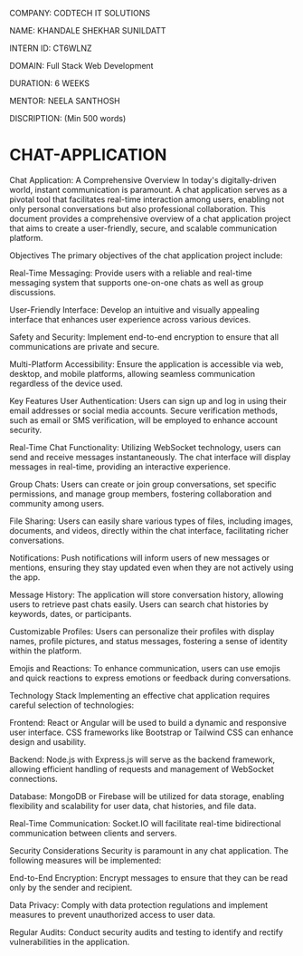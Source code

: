 COMPANY: CODTECH IT SOLUTIONS

NAME: KHANDALE SHEKHAR SUNILDATT

INTERN ID: CT6WLNZ

DOMAIN: Full Stack Web Development

DURATION: 6 WEEKS

MENTOR: NEELA SANTHOSH

DISCRIPTION: (Min 500 words)



# CHAT-APPLICATION

Chat Application: A Comprehensive Overview
In today's digitally-driven world, instant communication is paramount. A chat application serves as a pivotal tool that facilitates real-time interaction among users, enabling not only personal conversations but also professional collaboration. This document provides a comprehensive overview of a chat application project that aims to create a user-friendly, secure, and scalable communication platform.

Objectives
The primary objectives of the chat application project include:

Real-Time Messaging: Provide users with a reliable and real-time messaging system that supports one-on-one chats as well as group discussions.

User-Friendly Interface: Develop an intuitive and visually appealing interface that enhances user experience across various devices.

Safety and Security: Implement end-to-end encryption to ensure that all communications are private and secure.

Multi-Platform Accessibility: Ensure the application is accessible via web, desktop, and mobile platforms, allowing seamless communication regardless of the device used.

Key Features
User Authentication: Users can sign up and log in using their email addresses or social media accounts. Secure verification methods, such as email or SMS verification, will be employed to enhance account security.

Real-Time Chat Functionality: Utilizing WebSocket technology, users can send and receive messages instantaneously. The chat interface will display messages in real-time, providing an interactive experience.

Group Chats: Users can create or join group conversations, set specific permissions, and manage group members, fostering collaboration and community among users.

File Sharing: Users can easily share various types of files, including images, documents, and videos, directly within the chat interface, facilitating richer conversations.

Notifications: Push notifications will inform users of new messages or mentions, ensuring they stay updated even when they are not actively using the app.

Message History: The application will store conversation history, allowing users to retrieve past chats easily. Users can search chat histories by keywords, dates, or participants.

Customizable Profiles: Users can personalize their profiles with display names, profile pictures, and status messages, fostering a sense of identity within the platform.

Emojis and Reactions: To enhance communication, users can use emojis and quick reactions to express emotions or feedback during conversations.

Technology Stack
Implementing an effective chat application requires careful selection of technologies:

Frontend: React or Angular will be used to build a dynamic and responsive user interface. CSS frameworks like Bootstrap or Tailwind CSS can enhance design and usability.

Backend: Node.js with Express.js will serve as the backend framework, allowing efficient handling of requests and management of WebSocket connections.

Database: MongoDB or Firebase will be utilized for data storage, enabling flexibility and scalability for user data, chat histories, and file data.

Real-Time Communication: Socket.IO will facilitate real-time bidirectional communication between clients and servers.

Security Considerations
Security is paramount in any chat application. The following measures will be implemented:

End-to-End Encryption: Encrypt messages to ensure that they can be read only by the sender and recipient.

Data Privacy: Comply with data protection regulations and implement measures to prevent unauthorized access to user data.

Regular Audits: Conduct security audits and testing to identify and rectify vulnerabilities in the application.
